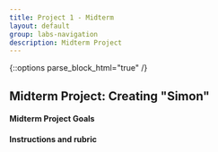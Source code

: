 ```yaml
---
title: Project 1 - Midterm
layout: default
group: labs-navigation
description: Midterm Project
---
```


{::options parse_block_html="true" /}

## Midterm Project: Creating "Simon"

#### Midterm Project Goals


#### Instructions and rubric


